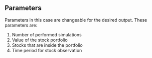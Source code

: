 ## Parameters
Parameters in this case are changeable for the desired output. These parameters are: 
1. Number of performed simulations
1. Value of the stock portfolio
1. Stocks that are inside the portfolio
1. Time period for stock observation   
